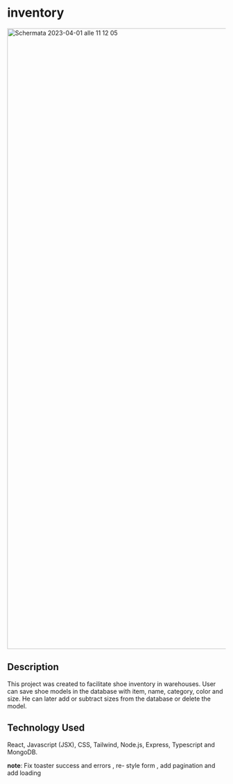 # inventory
<img width="1430" alt="Schermata 2023-04-01 alle 11 12 05" src="https://user-images.githubusercontent.com/96908140/229277210-df8103be-c3c4-4d8f-ad24-f5c66d1e0e85.png">


## Description
This project was created to facilitate shoe inventory in warehouses.
User can save shoe models in the database with item, name, category, color and size.
He can later add or subtract sizes from the database or delete the model.

## Technology Used
React, Javascript (JSX), CSS, Tailwind, Node.js, Express, Typescript and MongoDB.

**note**: Fix toaster success and errors , re- style form , add pagination and add loading 
